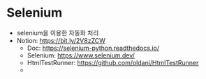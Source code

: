 # Selenium
- selenium을 이용한 자동화 처리
- Notion: https://bit.ly/2V8zZCW
    - Doc: https://selenium-python.readthedocs.io/
    - Selenium: https://www.selenium.dev/
    - HtmlTestRunner: https://github.com/oldani/HtmlTestRunner
    - 